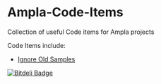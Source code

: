 Ampla-Code-Items
================

Collection of useful Code items for Ampla projects

Code Items include:

* [Ignore Old Samples](/Ignore%20Old%20Samples)


[![Bitdeli Badge](https://d2weczhvl823v0.cloudfront.net/JoePlant/ampla-code-items/trend.png)](https://bitdeli.com/free "Bitdeli Badge")


